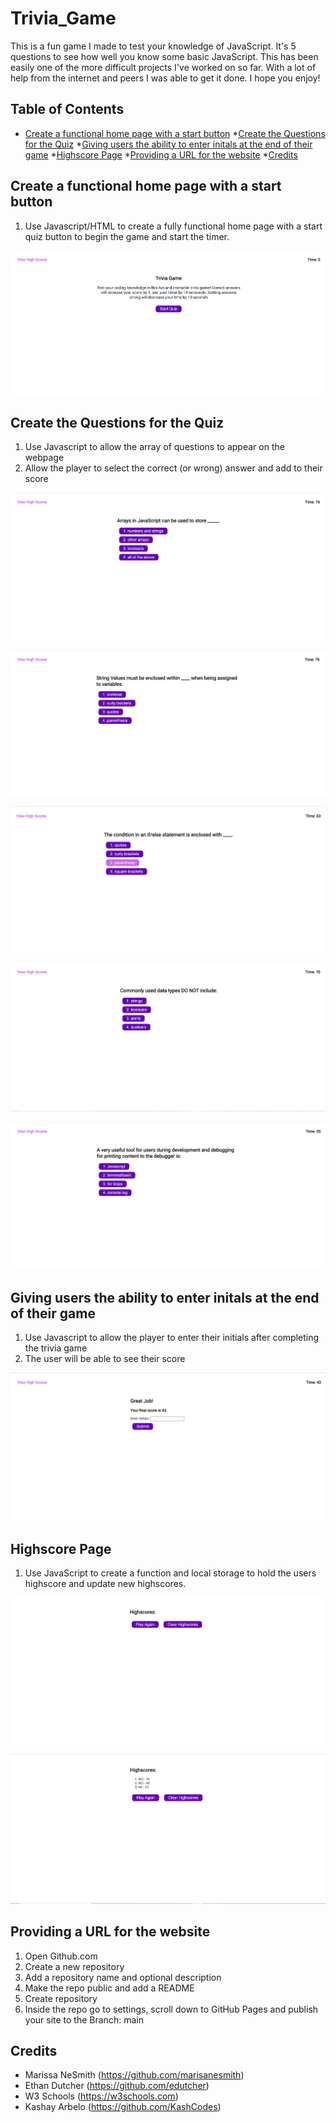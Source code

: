 # Trivia_Game

This is a fun game I made to test your knowledge of JavaScript. It's 5 questions to see how well you know some basic JavaScript. This has been easily one of the more difficult projects I've worked on so far. With a lot of help from the internet and peers I was able to get it done. I hope you enjoy!

## Table of Contents

* [Create a functional home page with a start button](Create-a-functional-home-page-with-a-start-button)
*[Create the Questions for the Quiz](Create-the-Questions-for-the-Quiz)
*[Giving users the ability to enter initals at the end of their game](Giving-users-the-ability-to-enter-initals-at-the-end-of-their-game)
*[Highscore Page](Highscore-Page)
*[Providing a URL for the website](Providing-a-URL-for-the-website)
*[Credits](Credits)

## Create a functional home page with a start button

1. Use Javascript/HTML to create a fully functional home page with a start quiz button to begin the game and start the timer.

![Ttile Screen](/assets/images/title-screen.png)

## Create the Questions for the Quiz

1. Use Javascript to allow the array of questions to appear on the webpage
2. Allow the player to select the correct (or wrong) answer and add to their score

![Question 1](assets/images/question1.png)  

![Question 2](assets/images/question2.png)  

![Question 3](assets/images/question3.png)  

![Question 4](assets/images/question4.png)  

![Question 5](assets/images/question5.png)

## Giving users the ability to enter initals at the end of their game

1. Use Javascript to allow the player to enter their initials after completing the trivia game
2. The user will be able to see their score

![Enter Highscore](assets/images/enter-highscore.png)

## Highscore Page

1. Use JavaScript to create a function and local storage to hold the users highscore and update new highscores.

![Highscore Screen](assets/images/highscore-screen.png)  

![Highscore Ladder](assets/images/highscore-ladder.png)

## Providing a URL for the website

1. Open Github.com
2. Create a new repository
3. Add a repository name and optional description
4. Make the repo public and add a README
5. Create repository
6. Inside the repo go to settings, scroll down to GitHub Pages and publish your site to the Branch: main




## Credits

* Marissa NeSmith (https://github.com/marisanesmith)
* Ethan Dutcher (https://github.com/edutcher)
* W3 Schools (https://w3schools.com)
* Kashay Arbelo (https://github.com/KashCodes)